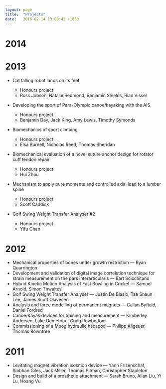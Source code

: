 ```yaml
---
layout: page
title:  "Projects"
date:   2016-02-14 13:08:42 +1030
---
```




# 2014

# 2013

* Cat falling robot lands on its feet
  * Honours project
  * Ross Jobson, Natalie Redmond, Benjamin Shields, Rian Visser

* Developing the sport of Para-Olympic canoe/kayaking with the AIS
  * Honours project
  * Benjamin Day, Jack King, Amy Lewis, Timothy Symonds

* Biomechanics of sport climbing
  * Honours project
  * Elsa Burnell, Nicholas Reed, Thomas Sheridan

* Biomechanical evaluation of a novel suture anchor design for rotator cuff tendon repair
  * Honours project
  * Hui Zhou

* Mechanism to apply pure moments and controlled axial load to a lumbar spine
  * Honours project
  * Scott Caddick

* Golf Swing Weight Transfer Analyser #2
  * Honours project
  * Yifu Chen

# 2012

* Mechanical properties of bones under growth restriction &mdash; Ryan Quarrington
* Development and validation of digital image correlation technique for strain measurement on the pars interarticularis &mdash; Bart Scicchitano
* Hybrid Kinetic Motion Analysis of Fast Bowling in Cricket &mdash; Samuel Arnold, Simon Thwaites
* Golf Swing Weight Transfer Analyser &mdash; Justin De Blasio, Tze Shaun Lee, James Scott Olavesen
* Analysis and force modelling of permanent magnets &mdash; Callan Byfield, Daniel Fordred
* Canoe/Kayak devices for training and measurement &mdash; Kimberley Andersen, Luke Demetriou, Craig Rowbottom
* Commissioning of a Moog hydraulic hexapod &mdash; Philipp Allgeuer, Thomas Rowntree

# 2011

* Levitating magnet vibration isolation device &mdash; Yann Frizenschaf, Siobhan Giles, Jack Miller, Thomas Pitman, Christopher Stapleton
* Design and build of a prosthetic attachment &mdash; Sarah Bruno, Allan Liu, Yi Lu, Hoang Vu
